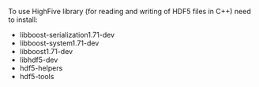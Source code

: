 
To use HighFive library (for reading and writing of HDF5 files in C++) need to install:
* libboost-serialization1.71-dev
* libboost-system1.71-dev
* libboost1.71-dev
* libhdf5-dev
* hdf5-helpers
* hdf5-tools
